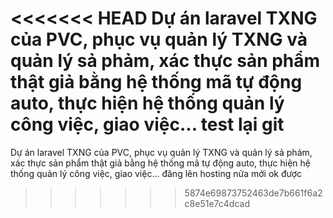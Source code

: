 <<<<<<< HEAD
Dự án laravel TXNG của PVC, phục vụ quản lý TXNG và quản lý sả phảm, xác thực sản phẩm thật giả bằng hệ thống mã tự động auto, thực hiện hệ thống quản lý công việc, giao việc... test lại git
=======
Dự án laravel TXNG của PVC, phục vụ quản lý TXNG và quản lý sả phảm, xác thực sản phẩm thật giả bằng hệ thống mã tự động auto, thực hiện hệ thống quản lý công việc, giao việc...
đăng lên hosting nửa mới ok được
>>>>>>> 5874e69873752463de7b661f6a2c8e51e7c4dcad
